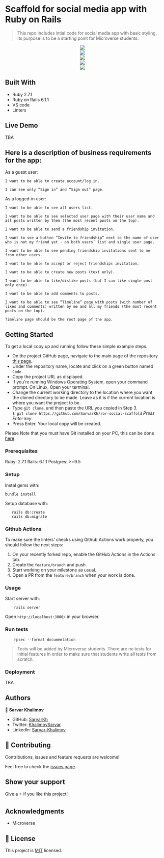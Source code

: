 # Scaffold for social media app with Ruby on Rails

> This repo includes intial code for social media app with basic styling. Its purpose is to be a starting point for Microverse students.

<div align="center">
  <img src="01_timeline.png?raw=true" width="auto" height="auto"/>
</div>

<div align="center">
  <img src="02_all_users.png?raw=true" width="auto" height="auto"/>
</div>

<div align="center">
  <img src="02_all_users2.png?raw=true" width="auto" height="auto"/>
</div>

<div align="center">
  <img src="03_connections.png?raw=true" width="auto" height="auto"/>
</div>

<div align="center">
  <img src="04_profile.png?raw=true" width="auto" height="auto"/>
</div>

## Built With

- Ruby 2.7.1
- Ruby on Rails 6.1.1
- VS code
- Linters

## Live Demo

TBA

## Here is a description of business requirements for the app:

As a guest user:


    I want to be able to create account/log in.

    I can see only “Sign in” and “Sign out” page.


As a logged-in user:


    I want to be able to see all users list.

    I want to be able to see selected user page with their user name and all posts written by them (the most recent posts on the top).

    I want to be able to send a friendship invitation.

    I want to see a button “Invite to friendship” next to the name of user who is not my friend yet - on both users’ list and single user page.

    I want to be able to see pending friendship invitations sent to me from other users.

    I want to be able to accept or reject friendships invitation.

    I want to be able to create new posts (text only).

    I want to be able to like/dislike posts (but I can like single post only once).

    I want to be able to add comments to posts.

    I want to be able to see “Timeline” page with posts (with number of likes and comments) written by me and all my friends (the most recent posts on the top).

    Timeline page should be the root page of the app.



## Getting Started

To get a local copy up and running follow these simple example steps.

- On the project GitHub page, navigate to the main page of the repository [this page](https://github.com/SarvarKh/ror-social-scaffold).
- Under the repository name, locate and click on a green button named `Code`.
- Copy the project URL as displayed.
- If you're running Windows Operating System, open your command prompt. On Linux, Open your terminal.
- Change the current working directory to the location where you want the cloned directory to be made. Leave as it is if the current location is where you want the project to be.
- Type `git clone`, and then paste the URL you copied in Step 3.<br>
  `$ git clone https://github.com/SarvarKh/ror-social-scaffold` <em>Press Enter key</em><br>
- Press Enter. Your local copy will be created.

Please Note that you must have Git installed on your PC, this can be done [here](https://gist.github.com/derhuerst/1b15ff4652a867391f03).


### Prerequisites

Ruby: 2.7.1
Rails: 6.1.1
Postgres: >=9.5

### Setup

Instal gems with:

```
bundle install
```

Setup database with:

```
   rails db:create
   rails db:migrate
```

### Github Actions

To make sure the linters' checks using Github Actions work properly, you should follow the next steps:

1. On your recently forked repo, enable the GitHub Actions in the Actions tab.
2. Create the `feature/branch` and push.
3. Start working on your milestone as usual.
4. Open a PR from the `feature/branch` when your work is done.


### Usage

Start server with:

```
    rails server
```

Open `http://localhost:3000/` in your browser.

### Run tests

```
    rpsec --format documentation
```

> Tests will be added by Microverse students. There are no tests for initial features in order to make sure that students write all tests from scratch.

### Deployment

TBA

## Authors

👤 **Sarvar Khalimov**

- GitHub: [SarvarKh](https://github.com/SarvarKh)
- Twitter: [KhalimovSarvar](https://twitter.com/KhalimovSarvar)
- LinkedIn: [Sarvar-Khalimov](https://www.linkedin.com/in/sarvar-khalimov/)

## 🤝 Contributing

Contributions, issues and feature requests are welcome!

Feel free to check the [issues page](https://github.com/SarvarKh/Private-Events-practice/issues).

## Show your support

Give a ⭐️ if you like this project!

## Acknowledgments

- Microverse

## 📝 License

This project is [MIT](https://en.wikipedia.org/wiki/MIT_License) licensed.
